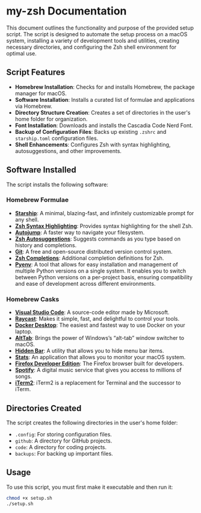 # my-zsh Documentation

This document outlines the functionality and purpose of the provided setup script. The script is designed to automate the setup process on a macOS system, installing a variety of development tools and utilities, creating necessary directories, and configuring the Zsh shell environment for optimal use.

## Script Features

- **Homebrew Installation**: Checks for and installs Homebrew, the package manager for macOS.
- **Software Installation**: Installs a curated list of formulae and applications via Homebrew.
- **Directory Structure Creation**: Creates a set of directories in the user's home folder for organization.
- **Font Installation**: Downloads and installs the Cascadia Code Nerd Font.
- **Backup of Configuration Files**: Backs up existing `.zshrc` and `starship.toml` configuration files.
- **Shell Enhancements**: Configures Zsh with syntax highlighting, autosuggestions, and other improvements.

## Software Installed

The script installs the following software:

### Homebrew Formulae

- **[Starship](https://starship.rs/)**: A minimal, blazing-fast, and infinitely customizable prompt for any shell.
- **[Zsh Syntax Highlighting](https://github.com/zsh-users/zsh-syntax-highlighting)**: Provides syntax highlighting for the shell Zsh.
- **[Autojump](https://github.com/wting/autojump)**: A faster way to navigate your filesystem.
- **[Zsh Autosuggestions](https://github.com/zsh-users/zsh-autosuggestions)**: Suggests commands as you type based on history and completions.
- **[Git](https://git-scm.com/)**: A free and open-source distributed version control system.
- **[Zsh Completions](https://github.com/zsh-users/zsh-completions)**: Additional completion definitions for Zsh.
- **[Pyenv](https://github.com/pyenv/pyenv)**: A tool that allows for easy installation and management of multiple Python versions on a single system. It enables you to switch between Python versions on a per-project basis, ensuring compatibility and ease of development across different environments.

### Homebrew Casks

- **[Visual Studio Code](https://code.visualstudio.com/)**: A source-code editor made by Microsoft.
- **[Raycast](https://www.raycast.com/)**: Makes it simple, fast, and delightful to control your tools.
- **[Docker Desktop](https://www.docker.com/products/docker-desktop)**: The easiest and fastest way to use Docker on your laptop.
- **[AltTab](https://alt-tab-macos.netlify.app/)**: Brings the power of Windows’s “alt-tab” window switcher to macOS.
- **[Hidden Bar](https://github.com/dwarvesf/hidden)**: A utility that allows you to hide menu bar items.
- **[Stats](https://github.com/exelban/stats)**: An application that allows you to monitor your macOS system.
- **[Firefox Developer Edition](https://www.mozilla.org/en-US/firefox/developer/)**: The Firefox browser built for developers.
- **[Spotify](https://www.spotify.com/)**: A digital music service that gives you access to millions of songs.
- **[iTerm2](https://iterm2.com/)**: iTerm2 is a replacement for Terminal and the successor to iTerm.

## Directories Created

The script creates the following directories in the user's home folder:

- `.config`: For storing configuration files.
- `github`: A directory for GitHub projects.
- `code`: A directory for coding projects.
- `backups`: For backing up important files.

## Usage

To use this script, you must first make it executable and then run it:

```sh
chmod +x setup.sh
./setup.sh
